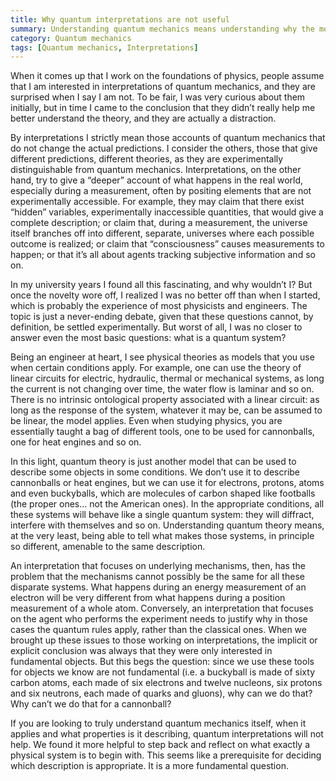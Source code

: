 ```yaml
---
title: Why quantum interpretations are not useful
summary: Understanding quantum mechanics means understanding why the model applies to objects at different scale
category: Quantum mechanics
tags: [Quantum mechanics, Interpretations]
---
```


When it comes up that I work on the foundations of physics, people assume that I am interested in interpretations of quantum mechanics, and they are surprised when I say I am not. To be fair, I was very curious about them initially, but in time I came to the conclusion that they didn’t really help me better understand the theory, and they are actually a distraction.

By interpretations I strictly mean those accounts of quantum mechanics that do not change the actual predictions. I consider the others, those that give different predictions, different theories, as they are experimentally distinguishable from quantum mechanics. Interpretations, on the other hand, try to give a “deeper” account of what happens in the real world, especially during a measurement, often by positing elements that are not experimentally accessible. For example, they may claim that there exist “hidden” variables, experimentally inaccessible quantities, that would give a complete description; or claim that, during a measurement, the universe itself branches off into different, separate, universes where each possible outcome is realized; or claim that “consciousness” causes measurements to happen; or that it’s all about agents tracking subjective information and so on.

In my university years I found all this fascinating, and why wouldn’t I? But once the novelty wore off, I realized I was no better off than when I started, which is probably the experience of most physicists and engineers. The topic is just a never-ending debate, given that these questions cannot, by definition, be settled experimentally. But worst of all, I was no closer to answer even the most basic questions: what is a quantum system?

Being an engineer at heart, I see physical theories as models that you use when certain conditions apply. For example, one can use the theory of linear circuits for electric, hydraulic, thermal or mechanical systems, as long the current is not changing over time, the water flow is laminar and so on. There is no intrinsic ontological property associated with a linear circuit: as long as the response of the system, whatever it may be, can be assumed to be linear, the model applies. Even when studying physics, you are essentially taught a bag of different tools, one to be used for cannonballs, one for heat engines and so on.

In this light, quantum theory is just another model that can be used to describe some objects in some conditions. We don’t use it to describe cannonballs or heat engines, but we can use it for electrons, protons, atoms and even buckyballs, which are molecules of carbon shaped like footballs (the proper ones… not the American ones). In the appropriate conditions, all these systems will behave like a single quantum system: they will diffract, interfere with themselves and so on. Understanding quantum theory means, at the very least, being able to tell what makes those systems, in principle so different, amenable to the same description.

An interpretation that focuses on underlying mechanisms, then, has the problem that the mechanisms cannot possibly be the same for all these disparate systems. What happens during an energy measurement of an electron will be very different from what happens during a position measurement of a whole atom. Conversely, an interpretation that focuses on the agent who performs the experiment needs to justify why in those cases the quantum rules apply, rather than the classical ones. When we brought up these issues to those working on interpretations, the implicit or explicit conclusion was always that they were only interested in fundamental objects. But this begs the question: since we use these tools for objects we know are not fundamental (i.e. a buckyball is made of sixty carbon atoms, each made of six electrons and twelve nucleons, six protons and six neutrons, each made of quarks and gluons), why can we do that? Why can’t we do that for a cannonball?

If you are looking to truly understand quantum mechanics itself, when it applies and what properties is it describing, quantum interpretations will not help. We found it more helpful to step back and reflect on what exactly a physical system is to begin with. This seems like a prerequisite for deciding which description is appropriate. It is a more fundamental question.
